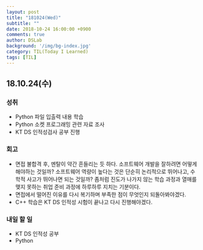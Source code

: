 ```yaml
---
layout: post
title: "181024(Wed)"
subtitle: ""
date: 2018-10-24 16:00:00 +0900
comments: true
author: DSLab
background: '/img/bg-index.jpg'
category: TIL(Today I Learned)
tags: [TIL]
---
```


## 18.10.24(수)
### 성취
  - Python 파일 입출력 내용 학습
  - Python 소켓 프로그래밍 관련 자료 조사
  - KT DS 인적성검사 공부 진행

### 회고
  - 면접 불합격 후, 멘탈이 약간 흔들리는 듯 하다. 소프트웨어 개발을 잘하려면 어떻게 해야하는 것일까? 소프트웨어 역량이 높다는 것은 단순히 논리적으로 뛰어나고, 수학적 사고가 뛰어나면 되는 것일까? 좀처럼 진도가 나가지 않는 학습 과정과 열매를 맺지 못하는 취업 준비 과정에 하루하루 지치는 기분이다.
  - 면접에서 떨어진 이유를 다시 복기하며 부족한 점이 무엇인지 되돌아봐야겠다.
  - C++ 학습은 KT DS 인적성 시험이 끝나고 다시 진행해야겠다.

### 내일 할 일
  - KT DS 인적성 공부
  - Python
